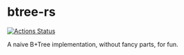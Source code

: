 # btree-rs

[![Actions Status](https://github.com/louchenyao/btree-rs/workflows/Rust/badge.svg)](https://github.com/louchenyao/btree-rs/actions)

A naive B+Tree implementation, without fancy parts, for fun.
